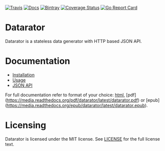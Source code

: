 [![Travis](http://travis-ci.org/datarator/datarator.png?branch=master)](http://travis-ci.org/datarator/datarator) 
[![Docs](http://readthedocs.org/projects/datarator/badge/?version=latest)](http://datarator.readthedocs.io/) 
[![Bintray](https://img.shields.io/bintray/v/datarator/datarator/datarator.svg?maxAge=2592000)](https://bintray.com/datarator/datarator/datarator)
[![Coverage Status](https://coveralls.io/repos/github/datarator/datarator/badge.svg?branch=master)](https://coveralls.io/github/datarator/datarator?branch=master) 
[![Go Report Card](https://goreportcard.com/badge/github.com/datarator/datarator)](https://goreportcard.com/report/github.com/datarator/datarator)

# Datarator

Datarator is a stateless data generator with HTTP based JSON API.

# Documentation

* [Installation](http://datarator.readthedocs.io/en/latest/installation.html)
* [Usage](http://datarator.readthedocs.io/en/latest/usage.html)
* [JSON API](http://datarator.readthedocs.io/en/latest/json_api.html)

For full documentation refer to format of your choice: [html](http://datarator.readthedocs.io/), [pdf] (https://media.readthedocs.org/pdf/datarator/latest/datarator.pdf) or [epub] (https://media.readthedocs.org/epub/datarator/latest/datarator.epub).

# Licensing

Datarator is licensed under the MIT license. See [LICENSE](https://github.com/datarator/datarator/blob/master/LICENSE) for the full license text.
